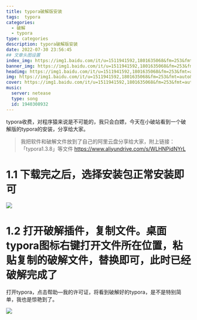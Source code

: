 ```yaml
---
title: typora破解版安装
tags:  typora
categories: 
  - 破解
  - typora
type: categories
description: typora破解版安装
date: 2022-07-30 23:56:45
## 文章头图设置
index_img: https://img1.baidu.com/it/u=1511941592,1801635068&fm=253&fmt=auto&app=138&f=JPEG?w=889&h=500
banner_img: https://img1.baidu.com/it/u=1511941592,1801635068&fm=253&fmt=auto&app=138&f=JPEG?w=889&h=500
headimg: https://img1.baidu.com/it/u=1511941592,1801635068&fm=253&fmt=auto&app=138&f=JPEG?w=889&h=500
img: https://img1.baidu.com/it/u=1511941592,1801635068&fm=253&fmt=auto&app=138&f=JPEG?w=889&h=500
cover: https://img1.baidu.com/it/u=1511941592,1801635068&fm=253&fmt=auto&app=138&f=JPEG?w=889&h=500
music:
  server: netease
  type: song
  id: 1940308932
---
```


typora收费，对程序猿来说是不可能的，我只会白嫖，今天在小破站看到一个破解版的typora的安装，分享给大家。

> 我把软件和破解文件放到了自己的阿里云盘分享给大家，附上链接：「typora1.3.8」等文件 https://www.aliyundrive.com/s/WLHNPidNYrL 

# 1.1 下载完之后，选择安装包正常安装即可

![](https://cdn.jsdelivr.net/gh/txw1314/blog-img@main/img/image-20220731000444283.png)

# 1.2 打开破解插件，复制文件。桌面typora图标右键打开文件所在位置，粘贴复制的破解文件，替换即可，此时已经破解完成了

打开typora，点击帮助—我的许可证，将看到破解好的typora，是不是特别简单，我也是惊艳到了。

![](https://cdn.jsdelivr.net/gh/txw1314/blog-img@main/img/image-20220731000852072.png)
